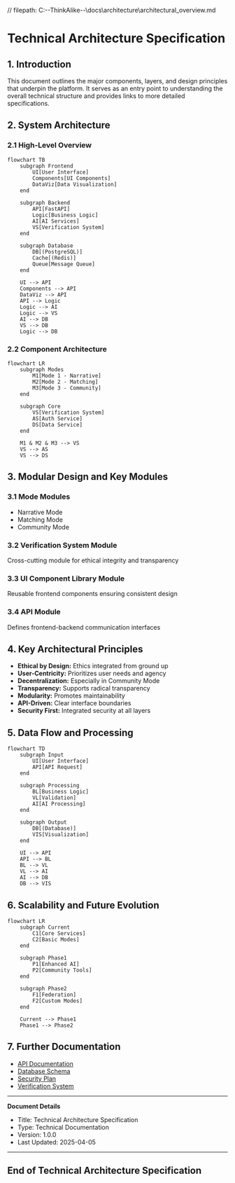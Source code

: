 // filepath: C:\--ThinkAlike--\docs\architecture\architectural_overview.md
# Technical Architecture Specification

## 1. Introduction

This document outlines the major components, layers, and design principles that underpin the platform. It serves as an entry point to understanding the overall technical structure and provides links to more detailed specifications.

## 2. System Architecture

### 2.1 High-Level Overview

```mermaid
flowchart TB
    subgraph Frontend
        UI[User Interface]
        Components[UI Components]
        DataViz[Data Visualization]
    end

    subgraph Backend
        API[FastAPI]
        Logic[Business Logic]
        AI[AI Services]
        VS[Verification System]
    end

    subgraph Database
        DB[(PostgreSQL)]
        Cache[(Redis)]
        Queue[Message Queue]
    end

    UI --> API
    Components --> API
    DataViz --> API
    API --> Logic
    Logic --> AI
    Logic --> VS
    AI --> DB
    VS --> DB
    Logic --> DB
```

### 2.2 Component Architecture

```mermaid
flowchart LR
    subgraph Modes
        M1[Mode 1 - Narrative]
        M2[Mode 2 - Matching]
        M3[Mode 3 - Community]
    end

    subgraph Core
        VS[Verification System]
        AS[Auth Service]
        DS[Data Service]
    end

    M1 & M2 & M3 --> VS
    VS --> AS
    VS --> DS
```

## 3. Modular Design and Key Modules

### 3.1 Mode Modules
* Narrative Mode
* Matching Mode
* Community Mode

### 3.2 Verification System Module
Cross-cutting module for ethical integrity and transparency

### 3.3 UI Component Library Module
Reusable frontend components ensuring consistent design

### 3.4 API Module
Defines frontend-backend communication interfaces

## 4. Key Architectural Principles

* **Ethical by Design:** Ethics integrated from ground up
* **User-Centricity:** Prioritizes user needs and agency
* **Decentralization:** Especially in Community Mode
* **Transparency:** Supports radical transparency
* **Modularity:** Promotes maintainability
* **API-Driven:** Clear interface boundaries
* **Security First:** Integrated security at all layers

## 5. Data Flow and Processing

```mermaid
flowchart TD
    subgraph Input
        UI[User Interface]
        API[API Request]
    end

    subgraph Processing
        BL[Business Logic]
        VL[Validation]
        AI[AI Processing]
    end

    subgraph Output
        DB[(Database)]
        VIS[Visualization]
    end

    UI --> API
    API --> BL
    BL --> VL
    VL --> AI
    AI --> DB
    DB --> VIS
```

## 6. Scalability and Future Evolution

```mermaid
flowchart LR
    subgraph Current
        C1[Core Services]
        C2[Basic Modes]
    end

    subgraph Phase1
        P1[Enhanced AI]
        P2[Community Tools]
    end

    subgraph Phase2
        F1[Federation]
        F2[Custom Modes]
    end

    Current --> Phase1
    Phase1 --> Phase2
```

## 7. Further Documentation

* [API Documentation](../api/api_endpoints.md)
* [Database Schema](./database/unified_data_model_schema.md)
* [Security Plan](./security/security_and_privacy_plan.md)
* [Verification System](./verification_system/verification_system.md)

---
**Document Details**
- Title: Technical Architecture Specification
- Type: Technical Documentation
- Version: 1.0.0
- Last Updated: 2025-04-05
---
End of Technical Architecture Specification
---



